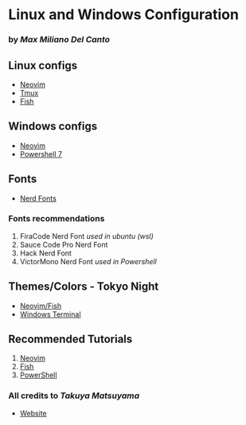 # Linux and Windows Configuration
### by *Max Miliano Del Canto*

## Linux configs
- [Neovim](https://neovim.io/)
- [Tmux](https://linuxize.com/post/getting-started-with-tmux/)
- [Fish](https://fishshell.com/)

## Windows configs
- [Neovim](https://neovim.io/)
- [Powershell 7](https://docs.microsoft.com/en-us/powershell/scripting/install/installing-powershell-on-windows?view=powershell-7.2)

## Fonts
- [Nerd Fonts](https://www.nerdfonts.com/)
### Fonts recommendations
1. FiraCode Nerd Font *used in ubuntu (wsl)*
2. Sauce Code Pro Nerd Font
3. Hack Nerd Font
4. VictorMono Nerd Font *used in Powershell*

## Themes/Colors - Tokyo Night
- [Neovim/Fish](https://github.com/folke/tokyonight.nvim)
- [Windows Terminal](https://windowsterminalthemes.dev/)

## Recommended Tutorials
1. [Neovim](https://www.youtube.com/watch?v=FW2X1CXrU1w)
2. [Fish](https://www.youtube.com/watch?v=KKxhf50FIPI&t=873s)
3. [PowerShell](https://www.youtube.com/watch?v=5-aK2_WwrmM&t=384s)

### All credits to *Takuya Matsuyama*
- [Website](https://www.craftz.dog/)
